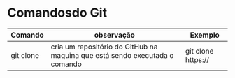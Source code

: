 # Comandosdo Git

Comando | observação | Exemplo
---|---|---
git clone| cria um repositório do GitHub na maquina que está sendo executada o comando|git clone https:// 